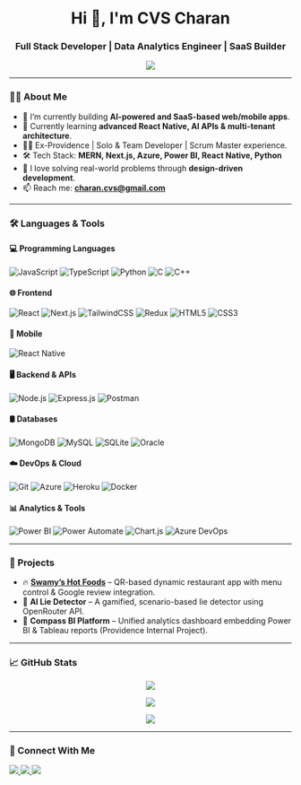 <h1 align="center">Hi 👋, I'm CVS Charan</h1>
<h3 align="center">Full Stack Developer | Data Analytics Engineer | SaaS Builder</h3>

<p align="center">
  <img src="https://readme-typing-svg.herokuapp.com?font=Fira+Code&weight=600&size=25&pause=1000&color=FFA500&center=true&vCenter=true&width=435&lines=Passionate+about+coding+%26+innovation;Building+SaaS,+Web,+Mobile+apps;Learning+every+day+🚀" />
</p>

---

### 👨‍💻 About Me
- 🔭 I’m currently building **AI-powered and SaaS-based web/mobile apps**.
- 🌱 Currently learning **advanced React Native, AI APIs & multi-tenant architecture**.
- 👨‍💼 Ex-Providence | Solo & Team Developer | Scrum Master experience.
- 🛠️ Tech Stack: **MERN, Next.js, Azure, Power BI, React Native, Python**
- 🧠 I love solving real-world problems through **design-driven development**.
- 📫 Reach me: **charan.cvs@gmail.com**

---

### 🛠️ Languages & Tools

#### 💻 Programming Languages
![JavaScript](https://img.shields.io/badge/-JavaScript-yellow?style=flat&logo=javascript) 
![TypeScript](https://img.shields.io/badge/-TypeScript-blue?style=flat&logo=typescript)
![Python](https://img.shields.io/badge/-Python-3776AB?style=flat&logo=python)
![C](https://img.shields.io/badge/-C-00599C?style=flat&logo=c)
![C++](https://img.shields.io/badge/-C++-00599C?style=flat&logo=c%2B%2B)

#### 🌐 Frontend
![React](https://img.shields.io/badge/-React-20232a?style=flat&logo=react)
![Next.js](https://img.shields.io/badge/-Next.js-black?style=flat&logo=next.js)
![TailwindCSS](https://img.shields.io/badge/-TailwindCSS-38bdf8?style=flat&logo=tailwind-css)
![Redux](https://img.shields.io/badge/-Redux-764abc?style=flat&logo=redux)
![HTML5](https://img.shields.io/badge/-HTML5-E34F26?style=flat&logo=html5)
![CSS3](https://img.shields.io/badge/-CSS3-1572B6?style=flat&logo=css3)

#### 📱 Mobile
![React Native](https://img.shields.io/badge/-React%20Native-20232a?style=flat&logo=react)

#### 🖥️ Backend & APIs
![Node.js](https://img.shields.io/badge/-Node.js-339933?style=flat&logo=node.js)
![Express.js](https://img.shields.io/badge/-Express.js-gray?style=flat&logo=express)
![Postman](https://img.shields.io/badge/-Postman-orange?style=flat&logo=postman)

#### 🛢️ Databases
![MongoDB](https://img.shields.io/badge/-MongoDB-47A248?style=flat&logo=mongodb)
![MySQL](https://img.shields.io/badge/-MySQL-00758F?style=flat&logo=mysql)
![SQLite](https://img.shields.io/badge/-SQLite-003B57?style=flat&logo=sqlite)
![Oracle](https://img.shields.io/badge/-Oracle-F80000?style=flat&logo=oracle)

#### ☁️ DevOps & Cloud
![Git](https://img.shields.io/badge/-Git-F05032?style=flat&logo=git)
![Azure](https://img.shields.io/badge/-Azure-0078D4?style=flat&logo=microsoft-azure)
![Heroku](https://img.shields.io/badge/-Heroku-430098?style=flat&logo=heroku)
![Docker](https://img.shields.io/badge/-Docker-2496ED?style=flat&logo=docker)

#### 📊 Analytics & Tools
![Power BI](https://img.shields.io/badge/-PowerBI-F2C811?style=flat&logo=powerbi)
![Power Automate](https://img.shields.io/badge/-Power%20Automate-0066FF?style=flat&logo=power-automate)
![Chart.js](https://img.shields.io/badge/-Chart.js-FF6384?style=flat&logo=chartdotjs)
![Azure DevOps](https://img.shields.io/badge/-Azure%20DevOps-0078D7?style=flat&logo=azure-devops)

---

### 🚀 Projects

- 🔥 **[Swamy’s Hot Foods](https://swamyshotfoods.shop/)** – QR-based dynamic restaurant app with menu control & Google review integration.
- 🎯 **AI Lie Detector** – A gamified, scenario-based lie detector using OpenRouter API.
- 🧠 **Compass BI Platform** – Unified analytics dashboard embedding Power BI & Tableau reports (Providence Internal Project).

---

### 📈 GitHub Stats
<p align="center">
  <img src="https://github-readme-stats.vercel.app/api?username=cvscharan&show_icons=true&theme=default" />
</p>
<p align="center">
  <img src="https://github-readme-streak-stats.herokuapp.com/?user=cvscharan&theme=default" />
</p>
<p align="center">
  <img src="https://github-readme-stats.vercel.app/api/top-langs/?username=cvscharan&layout=compact" />
</p>

---

### 🤝 Connect With Me
<p align="left">
  <a href="https://linkedin.com/in/cvscharan" target="_blank">
    <img src="https://img.shields.io/badge/LinkedIn-blue?style=for-the-badge&logo=linkedin&logoColor=white" />
  </a>
  <a href="mailto:charan.cvs@gmail.com" target="_blank">
    <img src="https://img.shields.io/badge/Gmail-D14836?style=for-the-badge&logo=gmail&logoColor=white" />
  </a>
  <a href="https://github.com/cvscharan" target="_blank">
    <img src="https://img.shields.io/badge/GitHub-181717?style=for-the-badge&logo=github&logoColor=white" />
  </a>
</p>
